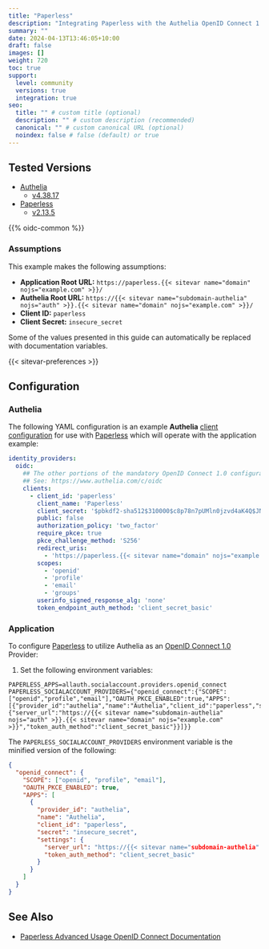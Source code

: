 ```yaml
---
title: "Paperless"
description: "Integrating Paperless with the Authelia OpenID Connect 1.0 Provider."
summary: ""
date: 2024-04-13T13:46:05+10:00
draft: false
images: []
weight: 720
toc: true
support:
  level: community
  versions: true
  integration: true
seo:
  title: "" # custom title (optional)
  description: "" # custom description (recommended)
  canonical: "" # custom canonical URL (optional)
  noindex: false # false (default) or true
---
```


## Tested Versions

* [Authelia]
  * [v4.38.17](https://github.com/authelia/authelia/releases/tag/v4.38.17)
* [Paperless]
  * [v2.13.5](https://github.com/paperless-ngx/paperless-ngx/releases/tag/v2.13.5)

{{% oidc-common %}}

### Assumptions

This example makes the following assumptions:

* __Application Root URL:__ `https://paperless.{{< sitevar name="domain" nojs="example.com" >}}/`
* __Authelia Root URL:__ `https://{{< sitevar name="subdomain-authelia" nojs="auth" >}}.{{< sitevar name="domain" nojs="example.com" >}}/`
* __Client ID:__ `paperless`
* __Client Secret:__ `insecure_secret`

Some of the values presented in this guide can automatically be replaced with documentation variables.

{{< sitevar-preferences >}}

## Configuration

### Authelia

The following YAML configuration is an example __Authelia__ [client configuration] for use with [Paperless] which will
operate with the application example:

```yaml {title="configuration.yml"}
identity_providers:
  oidc:
    ## The other portions of the mandatory OpenID Connect 1.0 configuration go here.
    ## See: https://www.authelia.com/c/oidc
    clients:
      - client_id: 'paperless'
        client_name: 'Paperless'
        client_secret: '$pbkdf2-sha512$310000$c8p78n7pUMln0jzvd4aK4Q$JNRBzwAo0ek5qKn50cFzzvE9RXV88h1wJn5KGiHrD0YKtZaR/nCb2CJPOsKaPK0hjf.9yHxzQGZziziccp6Yng'  # The digest of 'insecure_secret'.
        public: false
        authorization_policy: 'two_factor'
        require_pkce: true
        pkce_challenge_method: 'S256'
        redirect_uris:
          - 'https://paperless.{{< sitevar name="domain" nojs="example.com" >}}/accounts/oidc/authelia/login/callback/'
        scopes:
          - 'openid'
          - 'profile'
          - 'email'
          - 'groups'
        userinfo_signed_response_alg: 'none'
        token_endpoint_auth_method: 'client_secret_basic'
```

### Application

To configure [Paperless] to utilize Authelia as an [OpenID Connect 1.0] Provider:

1. Set the following environment variables:

```env
PAPERLESS_APPS=allauth.socialaccount.providers.openid_connect
PAPERLESS_SOCIALACCOUNT_PROVIDERS={"openid_connect":{"SCOPE":["openid","profile","email"],"OAUTH_PKCE_ENABLED":true,"APPS":[{"provider_id":"authelia","name":"Authelia","client_id":"paperless","secret":"insecure_secret","settings":{"server_url":"https://{{< sitevar name="subdomain-authelia" nojs="auth" >}}.{{< sitevar name="domain" nojs="example.com" >}}","token_auth_method":"client_secret_basic"}}]}}
```

The `PAPERLESS_SOCIALACCOUNT_PROVIDERS` environment variable is the minified version of the following:

```json
{
  "openid_connect": {
    "SCOPE": ["openid", "profile", "email"],
    "OAUTH_PKCE_ENABLED": true,
    "APPS": [
      {
        "provider_id": "authelia",
        "name": "Authelia",
        "client_id": "paperless",
        "secret": "insecure_secret",
        "settings": {
          "server_url": "https://{{< sitevar name="subdomain-authelia" nojs="auth" >}}.{{< sitevar name="domain" nojs="example.com" >}}",
          "token_auth_method": "client_secret_basic"
        }
      }
    ]
  }
}
```

## See Also

- [Paperless Advanced Usage OpenID Connect Documentation](https://docs.paperless-ngx.com/advanced_usage/#openid-connect-and-social-authentication)

[Paperless]: https://docs.paperless-ngx.com/
[Authelia]: https://www.authelia.com
[OpenID Connect 1.0]: ../../openid-connect/introduction.md
[client configuration]: ../../../configuration/identity-providers/openid-connect/clients.md
